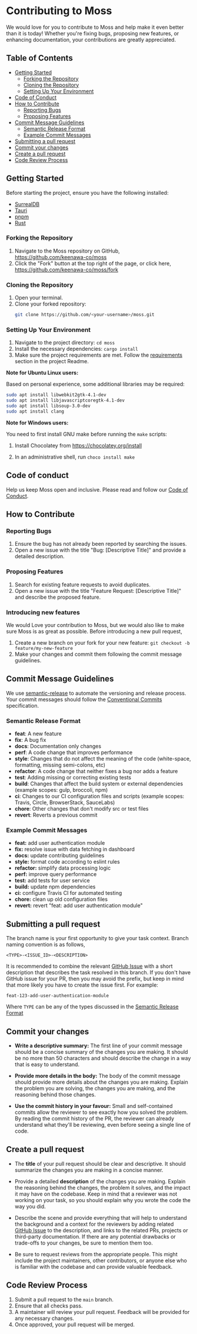 # Contributing to Moss

We would love for you to contribute to Moss and help make it even better than it is today! Whether you're fixing bugs,
proposing new features, or enhancing documentation, your contributions are greatly appreciated.

## Table of Contents

- [Getting Started](#getting-started)
  - [Forking the Repository](#forking-the-repository)
  - [Cloning the Repository](#cloning-the-repository)
  - [Setting Up Your Environment](#setting-up-your-environment)
- [Code of Conduct](#code-of-conduct)
- [How to Contribute](#how-to-contribute)
  - [Reporting Bugs](#reporting-bugs)
  - [Proposing Features](#proposing-features)
- [Commit Message Guidelines](#commit-message-guidelines)
  - [Semantic Release Format](#semantic-release-format)
  - [Example Commit Messages](#example-commit-messages)
- [Submitting a pull request](#submitting-a-pull-request)
- [Commit your changes](#commit-your-changes)
- [Create a pull request](#create-a-pull-request)
- [Code Review Process](#code-review-process)

## Getting Started

Before starting the project, ensure you have the following installed:

- [SurrealDB](https://surrealdb.com/)
- [Tauri](https://tauri.app/)
- [pnpm](https://pnpm.io/)
- [Rust](https://www.rust-lang.org/)

### Forking the Repository

1. Navigate to the Moss repository on GitHub, <https://github.com/keenawa-co/moss>
2. Click the "Fork" button at the top right of the page, or click here, <https://github.com/keenawa-co/moss/fork>

### Cloning the Repository

1. Open your terminal.
2. Clone your forked repository:
   ```bash
   git clone https://github.com/<your-username>/moss.git
   ```

### Setting Up Your Environment

1. Navigate to the project directory: `cd moss`
2. Install the necessary dependencies: `cargo install`
3. Make sure the project requirements are met. Follow the [requirements](README.md#requirements) section in the project
   Readme.

**Note for Ubuntu Linux users:**

Based on personal experience, some additional libraries may be required:

```sh
sudo apt install libwebkit2gtk-4.1-dev
sudo apt install libjavascriptcoregtk-4.1-dev
sudo apt install libsoup-3.0-dev
sudo apt install clang
```

**Note for Windows users:**

You need to first install GNU make before running the `make` scripts:

1. Install Chocolatey from https://chocolatey.org/install

2. In an administrative shell, run `choco install make`

<!-- ## Nix usage (not ready to be used!)

Before starting the project, ensure you have [NIX](https://nixos.org/download/) installed and enable
the [flakes](https://nixos.wiki/wiki/Flakes) experimental feature.

To do this, add the following line to your Nix configuration file:

- For user-specific settings, edit `~/.config/nix/nix.conf`:

- For system-wide settings, edit `/etc/nix/nix.conf`:

```
experimental-features = nix-command flakes
```

### Installing Dependencies

To install the necessary dependencies for the project, run the following command:

```bash
nix develop
```

This command will set up a development environment with all the required tools and libraries specified in the
`flake.nix` file.

**Note**: You will need to run `nix develop` in every new terminal session before starting development to make the tools
available in that shell. This is because the environment is only active within the current shell session and does not
persist across multiple terminal sessions. -->

## Code of conduct

Help us keep Moss open and inclusive. Please read and follow our [Code of Conduct](/CODE_OF_CONDUCT.md).

## How to Contribute

### Reporting Bugs

1. Ensure the bug has not already been reported by searching the issues.
2. Open a new issue with the title "Bug: [Descriptive Title]" and provide a detailed description.

### Proposing Features

1. Search for existing feature requests to avoid duplicates.
2. Open a new issue with the title "Feature Request: [Descriptive Title]" and describe the proposed feature.

### Introducing new features

We would Love your contribution to Moss, but we would also like to make sure Moss is as great as possible. Before
introducing a new pull request,

1. Create a new branch on your fork for your new feature: `git checkout -b feature/my-new-feature`
2. Make your changes and commit them following the commit message guidelines.

## Commit Message Guidelines

We use [semantic-release](https://github.com/semantic-release/semantic-release) to automate the versioning and release
process. Your commit messages should follow
the [Conventional Commits](https://semantic-release.gitbook.io/semantic-release) specification.

### Semantic Release Format

- **feat**: A new feature
- **fix**: A bug fix
- **docs**: Documentation only changes
- **perf**: A code change that improves performance
- **style**: Changes that do not affect the meaning of the code (white-space, formatting, missing semi-colons, etc)
- **refactor**: A code change that neither fixes a bug nor adds a feature
- **test**: Adding missing or correcting existing tests
- **build**: Changes that affect the build system or external dependencies (example scopes: gulp, broccoli, npm)
- **ci**: Changes to our CI configuration files and scripts (example scopes: Travis, Circle, BrowserStack, SauceLabs)
- **chore**: Other changes that don't modify src or test files
- **revert**: Reverts a previous commit

### Example Commit Messages

- **feat:** add user authentication module
- **fix:** resolve issue with data fetching in dashboard
- **docs:** update contributing guidelines
- **style:** format code according to eslint rules
- **refactor:** simplify data processing logic
- **perf:** improve query performance
- **test:** add tests for user service
- **build:** update npm dependencies
- **ci:** configure Travis CI for automated testing
- **chore:** clean up old configuration files
- **revert:** revert "feat: add user authentication module"

## Submitting a pull request

The branch name is your first opportunity to give your task context. Branch naming convention is as follows,

`<TYPE>-<ISSUE_ID>-<DESCRIPTION>`

It is recommended to combine the relevant [GitHub Issue](https://github.com/keenawa-co/moss/issues) with a short
description that describes the task resolved in this branch. If you don't have GitHub issue for your PR, then you may
avoid the prefix, but keep in mind that more likely you have to create the issue first. For example:

```
feat-123-add-user-authentication-module
```

Where `TYPE` can be any of the types discussed in the [Semantic Release Format](#semantic-release-format)

## Commit your changes

- **Write a descriptive summary:** The first line of your commit message should be a concise summary of the changes you
  are making. It should be no more than 50 characters and should describe the change in a way that is easy to
  understand.

- **Provide more details in the body:** The body of the commit message should provide more details about the changes you
  are making. Explain the problem you are solving, the changes you are making, and the reasoning behind those changes.

- **Use the commit history in your favour:** Small and self-contained commits allow the reviewer to see exactly how you
  solved the problem. By reading the commit history of the PR, the reviewer can already understand what they'll be
  reviewing, even before seeing a single line of code.

## Create a pull request

- The **title** of your pull request should be clear and descriptive. It should summarize the changes you are making in
  a concise manner.

- Provide a detailed **description** of the changes you are making. Explain the reasoning behind the changes, the
  problem it solves, and the impact it may have on the codebase. Keep in mind that a reviewer was not working on your
  task, so you should explain why you wrote the code the way you did.

- Describe the scene and provide everything that will help to understand the background and a context for the reviewers
  by adding related [GitHub Issue](https://github.com/keenawa-co/moss/issues) to the description, and links to the
  related PRs, projects or third-party documentation. If there are any potential drawbacks or trade-offs to your
  changes, be sure to mention them too.

- Be sure to request reviews from the appropriate people. This might include the project maintainers, other
  contributors, or anyone else who is familiar with the codebase and can provide valuable feedback.

## Code Review Process

1. Submit a pull request to the `main` branch.
2. Ensure that all checks pass.
3. A maintainer will review your pull request. Feedback will be provided for any necessary changes.
4. Once approved, your pull request will be merged.
